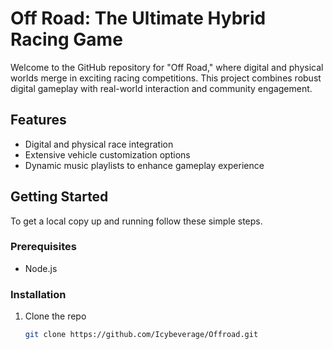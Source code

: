 # Off Road: The Ultimate Hybrid Racing Game

Welcome to the GitHub repository for "Off Road," where digital and physical worlds merge in exciting racing competitions. This project combines robust digital gameplay with real-world interaction and community engagement.

## Features
- Digital and physical race integration
- Extensive vehicle customization options
- Dynamic music playlists to enhance gameplay experience

## Getting Started
To get a local copy up and running follow these simple steps.

### Prerequisites
- Node.js

### Installation
1. Clone the repo
   ```bash
   git clone https://github.com/Icybeverage/Offroad.git

